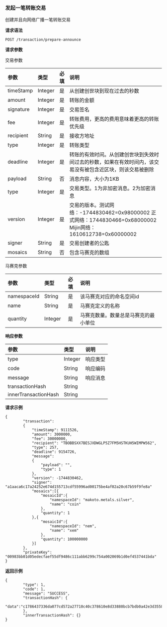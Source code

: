 
### 发起一笔转账交易

创建并且向网络广播一笔转账交易

**请求语法**

```
POST /transaction/prepare-announce
```

**请求参数**

交易参数

|参数|类型|必填|说明|
|:---|:---|:---:|:---|
|timeStamp|Integer|是|从创建创世块到现在过去的秒数|
|amount|Integer|是|转账的金额|
|signature|Integer|是|交易签名|
|fee|Integer|是|转账费用，更高的费用意味着更高的转账优先级|
|recipient|String|是|接收方地址|
|type|Integer|是|转账类型|
|deadline|Integer|是|转账的有效时间。从创建创世块到失效时间过去的秒数，如果在有效时间内，该交易没有被包含近区块，则该交易被删除|
|payload|String|否|消息内容，大小为1KB|
|type|Integer|是|交易类型。1为非加密消息。2为加密消息|
|version|Integer|是|交易的版本。测试网络：-1744830462=0x98000002 正式网络：1744830466=0x68000002 Mijin网络：1610612738=0x60000002 |
|signer|String|是|交易创建者的公匙|
|mosaics|String|否|包含马赛克的数组|

马赛克参数

|参数|类型|必填|说明|
|:---|:---|:---:|:---|
|namespaceId|String|是|该马赛克对应的命名空间id|
|name|String|是|马赛克定义的名称|
|quantity|Integer|是|马赛克数量。数量总是马赛克的最小单位|

**响应参数**

|参数|类型|说明|
|:---|:---|:---|
|type|Integer|响应类型|
|code|String|响应编码|
|message|String|响应消息|
|transactionHash|String||
|innerTransactionHash|String||

**请求示例**

```
{
        "transaction":
        {
            "timeStamp": 9111526,
            "amount": 3000000,
            "fee": 30000000,
            "recipient": "TBOBBSXX7BESJXDWGLP5Z7FM5HSTKUH5WIMPW562",
            "type": 257,
            "deadline": 9154726,
            "message":
            {
                "payload": "",
                "type": 1
            },
            "version": -1744830462,
            "signer": "a1aaca6c17a24252e674d155713cdf55996ad00175be4af02a20c67b59f9fe8a"
            "mosaics":[{
                "mosaicId":{
                    "namespaceId": "makoto.metals.silver",
                    "name": "coin"
                },
                "quantity": 1
            },{
                "mosaicId":{
                    "namespaceId": "nem",
                    "name": "xem"
                },
                "quantity": 100000000
            }]
        },
        "privateKey": "00983bb01d05edecfaef55df9486c111abb6299c754a002069b1d0ef4537441bda"
}
```

**返回示例**

```
{
        "type": 1,
        "code": 1,
        "message": "SUCCESS",
        "transactionHash": {
            "data":"c1786437336da077cd572a27710c40c378610e8d33880bcb7bdb0a42e3d35586"
        },
        "innerTransactionHash": {}
}
```
